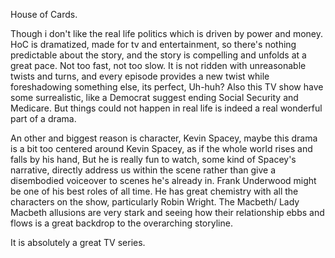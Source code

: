 House of Cards.

Though i don't like the real life politics which is driven by power and money. HoC is dramatized, made for tv and entertainment, so there's nothing predictable about the story, and the story is compelling and unfolds at a great pace. Not too fast, not too slow. It is not ridden with unreasonable twists and turns,  and every episode provides a new twist while foreshadowing something else, its perfect, Uh-huh? Also this TV show have some surrealistic, like a Democrat suggest ending Social Security and Medicare. But things could not happen in real life is indeed a real wonderful part of a drama.

An other and biggest reason is character, Kevin Spacey, maybe this drama is a bit too centered around Kevin Spacey, as if the whole world rises and falls by his hand, But he is really fun to watch, some kind of Spacey's narrative, directly address us within the scene rather than give a disembodied voiceover to scenes he's already in. Frank Underwood might be one of his best roles of all time. He has great chemistry with all the characters on the show, particularly Robin Wright. The Macbeth/ Lady Macbeth allusions are very stark and seeing how their relationship ebbs and flows is a great backdrop to the overarching storyline. 

It is absolutely a great TV series.

